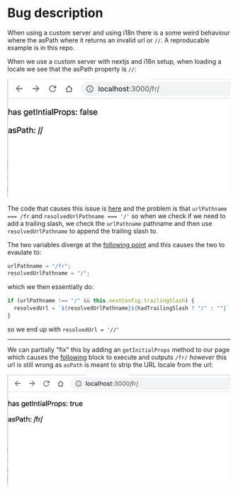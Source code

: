 # Bug description

When using a custom server and using i18n there is a some weird behaviour where the asPath where it returns an invalid url or `//`. A reproducable example is in this repo.

When we use a custom server with nextjs and i18n setup, when loading a locale we see that the asPath property is `//`:

![image](./without-initial-props.jpg)

The code that causes this issue is [here](https://github.com/vercel/next.js/blob/canary/packages/next/src/server/base-server.ts#L1321-L1328) and the problem is that `urlPathname === /fr` and `resolvedUrlPathname === '/'` so when we check if we need to add a trailing slash, we check the `urlPathname` pathname and then use `resolvedUrlPathname` to append the trailing slash to.

The two variables diverge at the [following point](https://github.com/vercel/next.js/blob/canary/packages/next/src/server/base-server.ts#L1213-L1217) and this causes the two to evaulate to:

```javascript
urlPathname = "/fr";
resolvedUrlPathname = "/";
```

which we then essentially do:

```javascript
if (urlPathname !== "/" && this.nextConfig.trailingSlash) {
  resolvedUrl = `${resolvedUrlPathname}${hadTrailingSlash ? "/" : ""}`;
}
```

so we end up with `resolvedUrl = '//'`

---

We can partially "fix" this by adding an `getInitialProps` method to our page which causes the [following](https://github.com/vercel/next.js/blob/canary/packages/next/src/server/base-server.ts#L1349-L1354) block to execute and outputs `/fr/` _however_ this url is still wrong as `asPath` is meant to strip the URL locale from the url:

![image](./with-initial-props.jpg)
